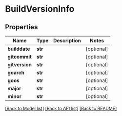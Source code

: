 # BuildVersionInfo

## Properties
Name | Type | Description | Notes
------------ | ------------- | ------------- | -------------
**builddate** | **str** |  | [optional]
**gitcommit** | **str** |  | [optional]
**gitversion** | **str** |  | [optional]
**goarch** | **str** |  | [optional]
**goos** | **str** |  | [optional]
**major** | **str** |  | [optional]
**minor** | **str** |  | [optional]

[[Back to Model list]](../README.md#documentation-for-models) [[Back to API list]](../README.md#documentation-for-api-endpoints) [[Back to README]](../README.md)
